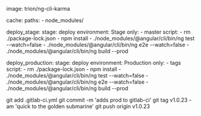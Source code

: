 image: trion/ng-cli-karma

cache:
  paths:
    - node_modules/

deploy_stage:
  stage: deploy
  environment: Stage
  only:
    - master
  script:
    - rm ./package-lock.json
    - npm install
    - ./node_modules/@angular/cli/bin/ng test --watch=false
    - ./node_modules/@angular/cli/bin/ng e2e  --watch=false
    - ./node_modules/@angular/cli/bin/ng build --prod 

deploy_production:
  stage: deploy
  environment: Production
  only:
    - tags
  script:
    - rm ./package-lock.json
    - npm install
    - ./node_modules/@angular/cli/bin/ng test --watch=false
    - ./node_modules/@angular/cli/bin/ng e2e  --watch=false
    - ./node_modules/@angular/cli/bin/ng build --prod 



git add .gitlab-ci.yml
git commit -m 'adds prod to gitlab-ci'
git tag v1.0.23 -am 'quick to the golden submarine'
git push origin v1.0.23